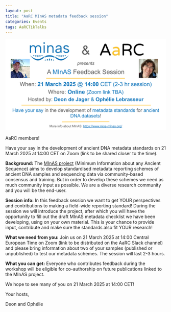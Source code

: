 ```yaml
---
layout: post
title: "AaRC MInAS metadata feedback session"
categories: Events
tags: AaRCTikTalks
---
```

![AaRC MInAS event flyer](/assets/media/event_images/MInAS-AaRC_ad.png "AaRCT MInAS metadata feedback session")

AaRC members!

Have your say in the development of ancient DNA metadata standards on 21 March 2025 at 14:00 CET on Zoom (link to be shared closer to the time).

**Background:** The [MInAS project](https://www.mixs-minas.org/) (Minimum Information about any Ancient Sequence) aims to develop standardised metadata reporting schemes of ancient DNA samples and sequencing data via community-based consensus and training. But in order to develop these schemes we need as much community input as possible. We are a diverse research community and you will be the end-user.

**Session info:** In this feedback session we want to get YOUR perspectives and contributions to making a field-wide reporting standard! During the session we will introduce the project, after which you will have the opportunity to fill out the draft MInAS metadata checklist we have been developing, using on your own material. This is your chance to provide input, contribute and make sure the standards also fit YOUR research!

**What we need from you:** Join us on 21 March 2025 at 14:00 Central European Time on Zoom (link to be distributed on the AaRC Slack channel) and please bring information about two of your samples (published or unpublished) to test our metadata schemes. The session will last 2-3 hours.

**What you can get:** Everyone who contributes feedback during the workshop will be eligible for co-authorship on future publications linked to the MInAS project.

We hope to see many of you on 21 March 2025 at 14:00 CET!

Your hosts,

Deon and Ophélie
